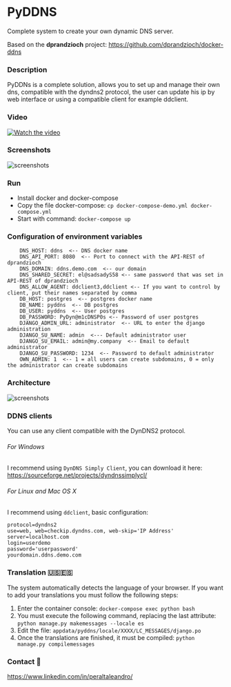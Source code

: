 # PyDDNS
Complete system to create your own dynamic DNS server.

Based on the <b>dprandzioch</b> project: https://github.com/dprandzioch/docker-ddns


### Description
PyDDNs is a complete solution, allows you to set up and manage their own dns, compatible with the dyndns2 protocol, the user can update his ip by web interface or using a compatible client for example ddclient.

### Video
[![Watch the video](https://i.imgur.com/ZhDzXBb.png)](https://www.youtube.com/watch?v=L9ORq4zVjec)


### Screenshots
![screenshots](https://i.imgur.com/dwkECRr.png)


### Run
- Install docker and docker-compose
- Copy the file docker-compose: `cp docker-compose-demo.yml docker-compose.yml`
- Start with command: `docker-compose up`


### Configuration of environment variables
```
    DNS_HOST: ddns  <-- DNS docker name
    DNS_API_PORT: 8080  <-- Port to connect with the API-REST of dprandzioch
    DNS_DOMAIN: ddns.demo.com  <-- our domain
    DNS_SHARED_SECRET: el@sadsadyS58 <-- same password that was set in API-REST of dprandzioch
    DNS_ALLOW_AGENT: ddclient3,ddclient <-- If you want to control by client, put their names separated by comma
    DB_HOST: postgres  <-- postgres docker name
    DB_NAME: pyddns  <-- DB postgres
    DB_USER: pyddns  <-- User postgres
    DB_PASSWORD: PyDyn@m1cDNSP0s <-- Password of user postgres
    DJANGO_ADMIN_URL: administrator  <-- URL to enter the django administration
    DJANGO_SU_NAME: admin  <--- Default administrator user
    DJANGO_SU_EMAIL: admin@my.company  <-- Email to default administrator
    DJANGO_SU_PASSWORD: 1234  <-- Password to default administrator
    OWN_ADMIN: 1  <-- 1 = all users can create subdomains, 0 = only the administrator can create subdomains
```

### Architecture
![screenshots](https://i.imgur.com/KWZzxOs.png)

### DDNS clients
You can use any client compatible with the DynDNS2 protocol.

###### For Windows
I recommend using `DynDNS Simply Client`, you can download it here: https://sourceforge.net/projects/dyndnssimplycl/


###### For Linux and Mac OS X
I recommend using `ddclient`, basic configuration:
```
protocol=dyndns2
use=web, web=checkip.dyndns.com, web-skip='IP Address'
server=localhost.com
login=userdemo
password='userpassword'
yourdomain.ddns.demo.com
```


### Translation :us::es:
The system automatically detects the language of your browser.
If you want to add your translations you must follow the following steps:

1. Enter the container console: `docker-compose exec python bash`
2. You must execute the following command, replacing the last attribute: `python manage.py makemessages --locale es`
3. Edit the file: `appdata/pyddns/locale/XXXX/LC_MESSAGES/django.po`
4. Once the translations are finished, it must be compiled: `python manage.py compilemessages`

### Contact :email:
https://www.linkedin.com/in/peraltaleandro/
